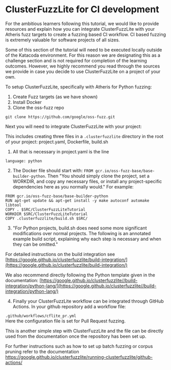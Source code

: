 # ClusterFuzzLite for CI development

For the ambitious learners following this tutorial, we would like to provide resources and explain how you can integrate ClusterFuzzLite with your Atheris fuzz targets to create a fuzzing based CI workflow. CI based fuzzing is extremely valuable for software projects of all sizes.

Some of this section of the tutorial will need to be executed locally outside of the Katacoda environment. For this reason we are designating this as a challenge section and is not required for completion of the learning outcomes. However, we highly recommend you read through the sources we provide in case you decide to use ClusterFuzzLite on a project of your own.

To setup ClusterFuzzLite, specifically with Atheris for Python fuzzing:

1. Create Fuzz targets (as we have shown)
2. Install Docker
3. Clone the oss-fuzz repo 

```git clone https://github.com/google/oss-fuzz.git ```

Next you will need to integrate ClusterFuzzLite with your project:

This includes creating three files in a `.clusterfuzzlite` directory in the root of your project: project.yaml, Dockerfile, build.sh

1. All that is necessary in project.yaml is the line <br />

``` language: python ```<br />

2. The Docker file should start with:
``` FROM gcr.io/oss-fuzz-base/base-builder-python ```.
Then "You should simply clone the project, set a WORKDIR, and copy any necessary files, or install any project-specific dependencies here as you normally would." For example:

``` FROM gcr.io/oss-fuzz-base/base-builder-python ``` <br />
``` RUN apt-get update && apt-get install -y make autoconf automake libtool ``` <br />
``` COPY . $SRC/ClusterFuzzLiteTutorial ```<br />
``` WORKDIR $SRC/ClusterFuzzLiteTutorial ```<br />
``` COPY .clusterfuzzlite/build.sh $SRC/ ```<br />

3. "For Python projects, build.sh does need some more significant modifications over normal projects. The following is an annotated example build script, explaining why each step is necessary and when they can be omitted."

For detailed instructions on the build integration see [https://google.github.io/clusterfuzzlite/build-integration/](https://google.github.io/clusterfuzzlite/build-integration/)

We also recommend directly following the Python template given in the documentation: [https://google.github.io/clusterfuzzlite//build-integration/python-lang/](https://google.github.io/clusterfuzzlite//build-integration/python-lang/)


4. Finally your ClusterFuzzLite workflow can be integrated through GitHub Actions. In your github repository add a workflow file: <br />

``` .github/workflows/cflite_pr.yml ``` <br />
Here the configuration file is set for Pull Request fuzzing.

This is another simple step with ClusterFuzzLite and the file can be directly used from the documentation once the repository has been set up. 

For further instructions such as how to set up batch fuzzing or corpus pruning refer to the documentation https://google.github.io/clusterfuzzlite/running-clusterfuzzlite/github-actions/